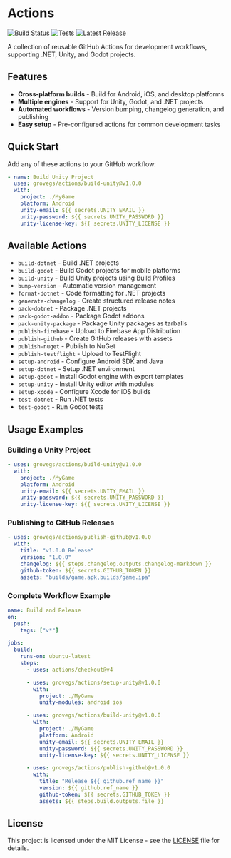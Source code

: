 # Actions

[![Build Status](https://github.com/grovegs/actions/actions/workflows/release.yml/badge.svg)](https://github.com/grovegs/actions/actions/workflows/release.yml)
[![Tests](https://github.com/grovegs/actions/actions/workflows/tests.yml/badge.svg)](https://github.com/grovegs/actions/actions/workflows/tests.yml)
[![Latest Release](https://img.shields.io/github/v/release/grovegs/actions)](https://github.com/grovegs/actions/releases/latest)

A collection of reusable GitHub Actions for development workflows, supporting .NET, Unity, and Godot projects.

## Features

- **Cross-platform builds** - Build for Android, iOS, and desktop platforms
- **Multiple engines** - Support for Unity, Godot, and .NET projects
- **Automated workflows** - Version bumping, changelog generation, and publishing
- **Easy setup** - Pre-configured actions for common development tasks

## Quick Start

Add any of these actions to your GitHub workflow:

```yaml
- name: Build Unity Project
  uses: grovegs/actions/build-unity@v1.0.0
  with:
    project: ./MyGame
    platform: Android
    unity-email: ${{ secrets.UNITY_EMAIL }}
    unity-password: ${{ secrets.UNITY_PASSWORD }}
    unity-license-key: ${{ secrets.UNITY_LICENSE }}
```

## Available Actions

- `build-dotnet` - Build .NET projects
- `build-godot` - Build Godot projects for mobile platforms
- `build-unity` - Build Unity projects using Build Profiles
- `bump-version` - Automatic version management
- `format-dotnet` - Code formatting for .NET projects
- `generate-changelog` - Create structured release notes
- `pack-dotnet` - Package .NET projects
- `pack-godot-addon` - Package Godot addons
- `pack-unity-package` - Package Unity packages as tarballs
- `publish-firebase` - Upload to Firebase App Distribution
- `publish-github` - Create GitHub releases with assets
- `publish-nuget` - Publish to NuGet
- `publish-testflight` - Upload to TestFlight
- `setup-android` - Configure Android SDK and Java
- `setup-dotnet` - Setup .NET environment
- `setup-godot` - Install Godot engine with export templates
- `setup-unity` - Install Unity editor with modules
- `setup-xcode` - Configure Xcode for iOS builds
- `test-dotnet` - Run .NET tests
- `test-godot` - Run Godot tests

## Usage Examples

### Building a Unity Project

```yaml
- uses: grovegs/actions/build-unity@v1.0.0
  with:
    project: ./MyGame
    platform: Android
    unity-email: ${{ secrets.UNITY_EMAIL }}
    unity-password: ${{ secrets.UNITY_PASSWORD }}
    unity-license-key: ${{ secrets.UNITY_LICENSE }}
```

### Publishing to GitHub Releases

```yaml
- uses: grovegs/actions/publish-github@v1.0.0
  with:
    title: "v1.0.0 Release"
    version: "1.0.0"
    changelog: ${{ steps.changelog.outputs.changelog-markdown }}
    github-token: ${{ secrets.GITHUB_TOKEN }}
    assets: "builds/game.apk,builds/game.ipa"
```

### Complete Workflow Example

```yaml
name: Build and Release
on:
  push:
    tags: ["v*"]

jobs:
  build:
    runs-on: ubuntu-latest
    steps:
      - uses: actions/checkout@v4

      - uses: grovegs/actions/setup-unity@v1.0.0
        with:
          project: ./MyGame
          unity-modules: android ios

      - uses: grovegs/actions/build-unity@v1.0.0
        with:
          project: ./MyGame
          platform: Android
          unity-email: ${{ secrets.UNITY_EMAIL }}
          unity-password: ${{ secrets.UNITY_PASSWORD }}
          unity-license-key: ${{ secrets.UNITY_LICENSE }}

      - uses: grovegs/actions/publish-github@v1.0.0
        with:
          title: "Release ${{ github.ref_name }}"
          version: ${{ github.ref_name }}
          github-token: ${{ secrets.GITHUB_TOKEN }}
          assets: ${{ steps.build.outputs.file }}
```

## License

This project is licensed under the MIT License - see the [LICENSE](LICENSE) file for details.
